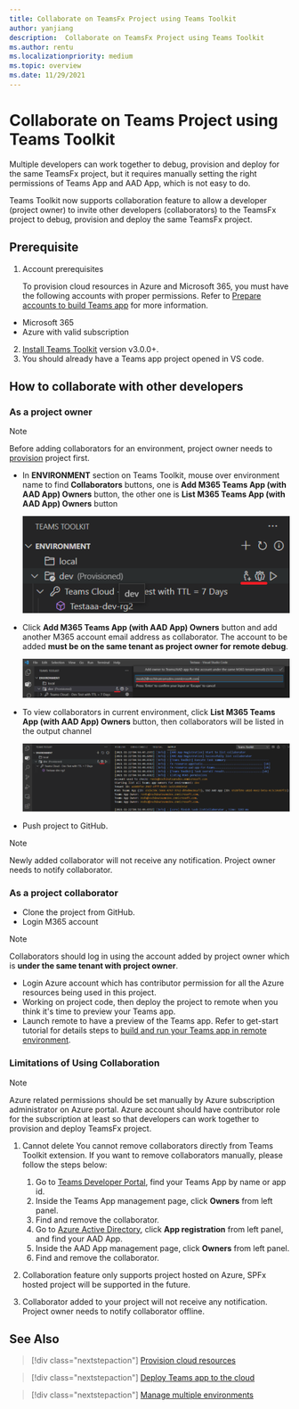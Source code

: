 ```yaml
---
title: Collaborate on TeamsFx Project using Teams Toolkit
author: yanjiang
description:  Collaborate on TeamsFx Project using Teams Toolkit
ms.author: rentu
ms.localizationpriority: medium
ms.topic: overview
ms.date: 11/29/2021
---
```


# Collaborate on Teams Project using Teams Toolkit

Multiple developers can work together to debug, provision and deploy for the same TeamsFx project, but it requires manually setting the right permissions of Teams App and AAD App, which is not easy to do.

Teams Toolkit now supports collaboration feature to allow a developer (project owner) to invite other developers (collaborators) to the TeamsFx project to debug, provision and deploy the same TeamsFx project.

## Prerequisite

1. Account prerequisites

    To provision cloud resources in Azure and Microsoft 365, you must have the following accounts with proper permissions. Refer to [Prepare accounts to build Teams app](accounts.md) for more information.

* Microsoft 365
* Azure with valid subscription

2. [Install Teams Toolkit](https://marketplace.visualstudio.com/items?itemName=TeamsDevApp.ms-teams-vscode-extension) version v3.0.0+.
1. You should already have a Teams app project opened in VS code.

## How to collaborate with other developers

### As a project owner

> [!NOTE]
> Before adding collaborators for an environment, project owner needs to [provision](provision.md) project first.

* In **ENVIRONMENT** section on Teams Toolkit, mouse over environment name to find **Collaborators** buttons, one is **Add M365 Teams App (with AAD App) Owners** button, the other one is **List M365 Teams App (with AAD App) Owners** button

  ![collaboration buttons](./images/collaboration-buttons.png)

* Click **Add M365 Teams App (with AAD App) Owners** button and add another M365 account email address as collaborator. The account to be added **must be on the same tenant as project owner for remote debug**.

  ![input collaborator email](./images/collaboration-add-owner-email.png)

* To view collaborators in current environment, click **List M365 Teams App (with AAD App) Owners** button, then collaborators will be listed in the output channel

  ![collaboration list owners](./images/collaboration-list-owners.png)

* Push project to GitHub.

> [!NOTE]
> Newly added collaborator will not receive any notification. Project owner needs to notify collaborator.

### As a project collaborator

* Clone the project from GitHub.
* Login M365 account

> [!NOTE]
> Collaborators should log in using the account added by project owner which is **under the same tenant with project owner**.

* Login Azure account which has contributor permission for all the Azure resources being used in this project.
* Working on project code, then deploy the project to remote when you think it's time to preview your Teams app.
* Launch remote to have a preview of the Teams app. Refer to get-start tutorial for details steps to [build and run your Teams app in remote environment](https://docs.microsoft.com/microsoftteams/platform/sbs-gs-javascript?tabs=vscode%2Cvsc%2Cviscode%2Cvcode&tutorial-step=3).

### Limitations of Using Collaboration

> [!NOTE]
> Azure related permissions should be set manually by Azure subscription administrator on Azure portal. Azure account should have contributor role for the subscription at least so that developers can work together to provision and deploy TeamsFx project.

1. Cannot delete
 You cannot remove collaborators directly from Teams Toolkit extension. If you want to remove collaborators manually, please follow the steps below:

      1. Go to [Teams Developer Portal](https://dev.teams.microsoft.com/apps), find your Teams App by name or app id.
      2. Inside the Teams App management page, click **Owners** from left panel.
      3. Find and remove the collaborator.
      4. Go to [Azure Active Directory](https://ms.portal.azure.com/#blade/Microsoft_AAD_IAM/ActiveDirectoryMenuBlade/RegisteredApps), click **App registration** from left panel, and find your AAD App.
      5. Inside the AAD App management page, click **Owners** from left panel.
      6. Find and remove the collaborator.

1. Collaboration feature only supports project hosted on Azure, SPFx hosted project will be supported in the future.

1. Collaborator added to your project will not receive any notification. Project owner needs to notify collaborator offline.

## See Also

> [!div class="nextstepaction"]
> [Provision cloud resources](provision.md)

> [!div class="nextstepaction"]
> [Deploy Teams app to the cloud](deploy.md)

> [!div class="nextstepaction"]
> [Manage multiple environments](TeamsFx-multi-env.md)
